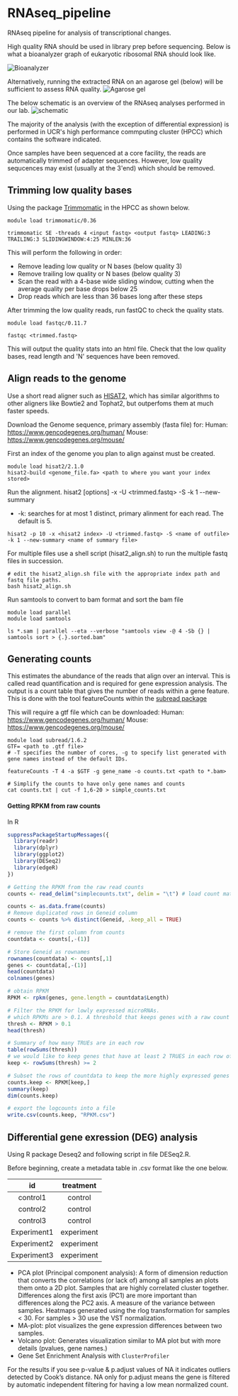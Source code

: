 # RNAseq_pipeline
RNAseq pipeline for analysis of transcriptional changes.

High quality RNA should be used in library prep before sequencing. Below is what a bioanalyzer graph of eukaryotic ribosomal RNA should look like.

![Bioanalyzer](https://github.com/dwill023/RNAseq_pipeline/blob/master/RNA-seq%20Data%20Analysis_files/Image.png)

Alternatively, running the extracted RNA on an agarose gel (below) will be sufficient to assess RNA quality.
![Agarose gel](https://github.com/dwill023/RNAseq_pipeline/blob/master/RNA-seq%20Data%20Analysis_files/Image%20%5B1%5D.png)

The below schematic is an overview of the RNAseq analyses performed in our lab. 
![schematic](https://github.com/dwill023/RNAseq_pipeline/blob/master/RNA-seq%20Data%20Analysis_files/Untitled%20Diagram.jpg)

The majority of the analysis (with the exception of differential expression) is performed in UCR's high performance commputing cluster (HPCC) which contains the software indicated.

Once samples have been sequenced at a core facility, the reads are automatically trimmed of adapter sequences. However, low quality sequcences may exist (usually at the 3'end) which should be removed.

## Trimming low quality bases
Using the package [Trimmomatic](http://www.usadellab.org/cms/uploads/supplementary/Trimmomatic/TrimmomaticManual_V0.32.pdf) in the HPCC as shown below. 
```Shell
module load trimmomatic/0.36

trimmomatic SE -threads 4 <input fastq> <output fastq> LEADING:3 TRAILING:3 SLIDINGWINDOW:4:25 MINLEN:36
```
This will perform the following in order:
- Remove leading low quality or N bases (below quality 3)
- Remove trailing low quality or N bases (below quality 3)
- Scan the read with a 4-base wide sliding window, cutting when the average quality per base drops below 25
- Drop reads which are less than 36 bases long after these steps

After trimming the low quality reads, run fastQC to check the quality stats.
```Shell
module load fastqc/0.11.7

fastqc <trimmed.fastq> 
```
This will output the quality stats into an html file. Check that the low quality bases, read length and 'N' sequences have been removed.

## Align reads to the genome
Use a short read aligner such as [HISAT2](https://ccb.jhu.edu/software/hisat2/manual.shtml), which has similar algorithms to other aligners like Bowtie2 and Tophat2, but outperfoms them at much faster speeds.

Download the Genome sequence, primary assembly (fasta file) for:
Human: https://www.gencodegenes.org/human/
Mouse: https://www.gencodegenes.org/mouse/

First an index of the genome you plan to align against must be created.
```Shell
module load hisat2/2.1.0
hisat2-build <genome_file.fa> <path to where you want your index stored>
```
Run the alignment.
hisat2 [options] -x <hisat2 index> -U <trimmed.fastq> -S <name of outfile> -k 1 --new-summary <name of summary file>
- -k: searches for at most 1 distinct, primary alinment for each read. The default is 5.
```Shell
hisat2 -p 10 -x <hisat2 index> -U <trimmed.fastq> -S <name of outfile> -k 1 --new-summary <name of summary file>
```
For multiple files use a shell script (hisat2_align.sh) to run the multiple fastq files in succession.

```Shell
# edit the hisat2_align.sh file with the appropriate index path and fastq file paths.
bash hisat2_align.sh
```

Run samtools to convert to bam format and sort the bam file
```Shell
module load parallel
module load samtools

ls *.sam | parallel --eta --verbose "samtools view -@ 4 -Sb {} | samtools sort > {.}.sorted.bam"
```

## Generating counts
This estimates the abundance of the reads that align over an interval. This is called read quantification and is required for gene expression analysis. The output is a count table that gives the number of reads within a gene feature. This is done with the tool featureCounts within the [subread package](http://bioinf.wehi.edu.au/subread-package/SubreadUsersGuide.pdf)

This will require a gtf file which can be downloaded:
Human: https://www.gencodegenes.org/human/
Mouse: https://www.gencodegenes.org/mouse/

```Shell
module load subread/1.6.2
GTF= <path to .gtf file>
# -T specifies the number of cores, -g to specify list generated with gene names instead of the default IDs.

featureCounts -T 4 -a $GTF -g gene_name -o counts.txt <path to *.bam>

# Simplify the counts to have only gene names and counts
cat counts.txt | cut -f 1,6-20 > simple_counts.txt
```
#### Getting RPKM from raw counts
In R
```R
suppressPackageStartupMessages({
  library(readr)
  library(dplyr)
  library(ggplot2)
  library(DESeq2)
  library(edgeR)
})

# Getting the RPKM from the raw read counts
counts <- read_delim("simplecounts.txt", delim = "\t") # load count matrices

counts <- as.data.frame(counts)
# Remove duplicated rows in Geneid column
counts <- counts %>% distinct(Geneid, .keep_all = TRUE)

# remove the first column from counts
countdata <- counts[,-(1)]

# Store Geneid as rownames
rownames(countdata) <- counts[,1]
genes <- countdata[,-(1)]
head(countdata)
colnames(genes)

# obtain RPKM
RPKM <- rpkm(genes, gene.length = countdata$Length)

# Filter the RPKM for lowly expressed microRNAs.
# which RPKMs are > 0.1. A threshold that keeps genes with a raw count ~1
thresh <- RPKM > 0.1
head(thresh)

# Summary of how many TRUEs are in each row
table(rowSums(thresh))
# we would like to keep genes that have at least 2 TRUES in each row of thresh
keep <- rowSums(thresh) >= 2

# Subset the rows of countdata to keep the more highly expressed genes
counts.keep <- RPKM[keep,]
summary(keep)
dim(counts.keep)

# export the logcounts into a file
write.csv(counts.keep, "RPKM.csv")
```
## Differential gene exression (DEG) analysis
Using R package Deseq2 and following script in file DESeq2.R.

Before beginning, create a metadata table in .csv format like the one below.

| id            | treatment |
|     :---:     |   :---:   |
| control1      | control   |
| control2      | control   |
| control3      | control   |
| Experiment1   | experiment|
| Experiment2   | experiment|
| Experiment3   | experiment|

- PCA plot (Principal component analysis): A form of dimension reduction that converts the correlations (or lack of) among all samples an plots them onto a 2D plot. Samples that are highly correlated cluster together. Differences along the first axis (PC1) are more important than differences along the PC2 axis. A measure of the variance between samples. Heatmaps generated using the rlog transformation for samples < 30. For samples > 30 use the VST normalization. 
- MA-plot: plot visualizes the gene expression differences between two samples. 
- Volcano plot: Generates visualization similar to MA plot but with more details (pvalues, gene names.)
- Gene Set Enrichment Analysis with `ClusterProfiler`

For the results if you see p-value & p.adjust values of NA it indicates outliers detected by Cook’s distance. NA only for p.adjust means the gene is filtered by automatic independent filtering for having a low mean normalized count. 
